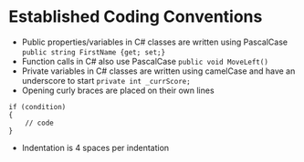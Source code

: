 # Established Coding Conventions
* Public properties/variables in C# classes are written using PascalCase `public string FirstName {get; set;}`
 * Function calls in C# also use PascalCase `public void MoveLeft()`
* Private variables in C# classes are written using camelCase and have an underscore to start `private int _currScore;`
* Opening curly braces are placed on their own lines
```
if (condition)
{
	// code
}
```
* Indentation is 4 spaces per indentation
